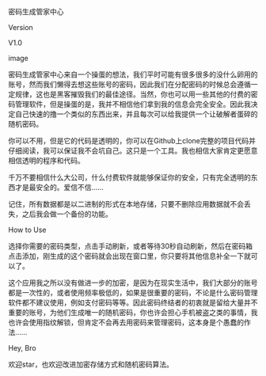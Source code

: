 密码生成管家中心

Version

V1.0

image


密码生成管家中心来自一个操蛋的想法，我们平时可能有很多很多的没什么卵用的账号，然而我们懒得去想这些账号的密码，因此我们在分配密码的时候总会遵循一定规律，这也是黑客摧毁我们的最佳途径。当然，你也可以用一些其他的付费的密码管理软件，但是操蛋的是，我并不相信他们拿到我的信息会完全安全。因此我决定自己快速的撸一个类似的东西出来，并且每次可以给我提供一个让破解者蛋碎的随机密码。

你可以不用，但是它的代码是透明的，你可以在Github上clone完整的项目代码并仔细阅读，我可以保证我不会坑自己。这只是一个工具。我也相信大家肯定更愿意相信透明的程序和代码。

千万不要相信什么大公司，什么付费软件就能够保证你的安全，只有完全透明的东西才是最安全的。爱信不信……

记住，所有数据都是以二进制的形式在本地存储，只要不删除应用数据就不会丢失，之后我会做一个备份的功能。

How to Use

选择你需要的密码类型，点击手动刷新，或者等待30秒自动刷新，然后在密码箱点击添加，刚生成的这个密码就会出现在窗口里，你只要将其他信息补全一下就可以了。

这个应用我之所以没有做进一步的加密，是因为在现实生活中，我们大部分的账号都是一次性的，或者使用频率极低的，如果是很重要的密码，不论是什么密码管理软件都不建议使用，例如支付密码等等。因此密码终结者的初衷就是留给大量并不重要的账号，为他们生成唯一的随机密码，你也许会担心手机被盗之类的事情，我也许会使用指纹解锁，但肯定不会再去用密码来管理密码，这本身是个愚蠢的作法……

Hey, Bro

欢迎star，也欢迎改进加密存储方式和随机密码算法。

